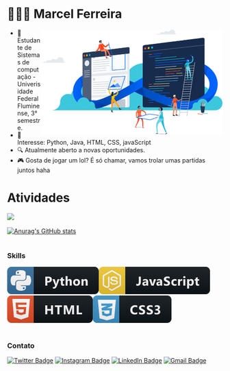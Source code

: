 
# 👨🏻‍💻 Marcel Ferreira

<img align="right"  src="https://github.com/marcelelvis/marcelelvis/blob/main/foto.png" width="425px"/>

- 🌱 Estudante de Sistemas de computação - Univerisidade Federal Fluminense, 3° semestre.
- 💙 Interesse: Python, Java, HTML, CSS, javaScript
- 🔍  Atualmente aberto a novas oportunidades.
- 🎮 Gosta de jogar um lol? É só chamar, vamos trolar umas partidas juntos haha


# Atividades



<img  src="https://github-readme-stats.vercel.app/api/top-langs/?username=marcelelvis&layout=compact"/> 

[![Anurag's GitHub stats](https://github-readme-stats.vercel.app/api?username=marcelelvis&show_icons=true&theme=dark)](https://github.com/marcelelvis/github-readme-stats)

#
### Skills
![Language1](https://raw.githubusercontent.com/8bithemant/8bithemant/master/svg/dev/languages/python.svg)![Language1](https://raw.githubusercontent.com/8bithemant/8bithemant/master/svg/dev/languages/js.svg)![Language1](https://raw.githubusercontent.com/8bithemant/8bithemant/master/svg/dev/languages/html.svg)![Language1](https://raw.githubusercontent.com/MikeCodesDotNET/ColoredBadges/master/svg/dev/languages/css3.svg)
#
### Contato

[![Twitter Badge](https://img.shields.io/badge/-@maarcelelvis-6495ED?style=flat-square&labelColor=6495ED&logo=twitter&logoColor=white&link=https://twitter.com/maarcelelvis)](https://twitter.com/maarcelelvis)
[![Instagram Badge](https://img.shields.io/badge/-@maarcelelvis-a44fd3?style=flat-square&labelColor=a44fd3&logo=instagram&logoColor=white&link=https://www.instagram.com/maarcelelvis)](https://www.instagram.com/maarcelelvis)
[![LinkedIn Badge](https://img.shields.io/badge/-Marcel%20Ferreira-6495ED?style=flat-square&labelColor=6495ED&logo=linkedin&logoColor=white&link=https://www.linkedin.com/in/marcel-ferreira)](https://www.linkedin.com/in/marcel-ferreira)
[![Gmail Badge](https://img.shields.io/badge/-marcel.elvis11@gmail.com-c13232?style=flat-square&logo=Gmail&logoColor=white&link=mailto:marcel.elvis11@gmail.com)](mailto:marcel.elvis11@gmail.com)


